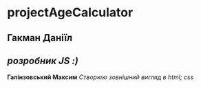 # projectAgeCalculator
## Гакман Даніїл
_розробник JS :)_
---------------------------
**Галінзовський Максим**
_Створюю зовнішний вигляд в html; css_


